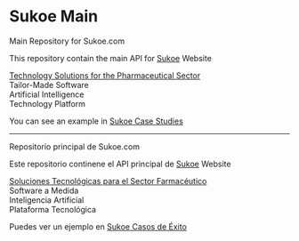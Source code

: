 # Sukoe  Main
Main Repository for Sukoe.com

This repository contain the main API for <a href="https://www.sukoe.com/">Sukoe</a> Website

<a href="https://www.sukoe.com/en">Technology Solutions for the Pharmaceutical Sector</a>  
Tailor-Made Software  
Artificial Intelligence  
Technology Platform  

You can see an example in <a href="https://www.sukoe.com/case-studies.html">Sukoe Case Studies</a>

--------

Repositorio principal de Sukoe.com

Este repositorio continene el API principal de <a href="https://www.sukoe.com/es">Sukoe</a> Website

<a href="https://www.sukoe.com">Soluciones Tecnológicas para el Sector Farmacéutico</a>  
Software a Medida  
Inteligencia Artificial  
Plataforma Tecnológica  

Puedes ver un ejemplo en <a href="https://www.sukoe.com/case-studies.html">Sukoe Casos de Éxito</a>


